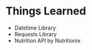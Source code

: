 <h1>Things Learned</h1>
<ul>
  <li>Datetime Library</li>
  <li>Requests Library</li>
  <li>Nutrition API by Nutritionix</li>
</ul>
